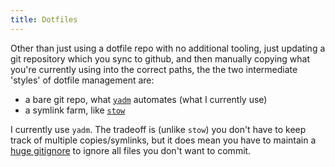 ```yaml
---
title: Dotfiles
---
```


Other than just using a dotfile repo with no additional tooling, just updating a git repository which you sync to github, and then manually copying what you're currently using into the correct paths, the the two intermediate 'styles' of dotfile management are:

- a bare git repo, what [`yadm`](https://yadm.io/) automates (what I currently use)
- a symlink farm, like [`stow`](https://www.gnu.org/software/stow/)

I currently use `yadm`. The tradeoff is (unlike `stow`) you don't have to keep track of multiple copies/symlinks, but it does mean you have to maintain a [huge gitignore](https://github.com/purarue/dotfiles/blob/f6dfeff93a94a2c0b1f1c1a5506a8ff2a7cbc397/.gitignore) to ignore all files you don't want to commit.
